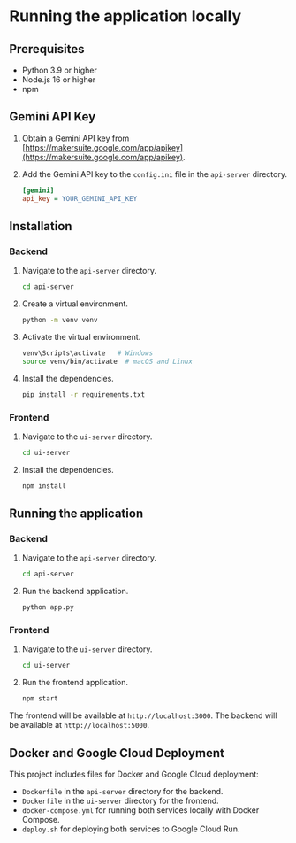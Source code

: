 # Running the application locally

## Prerequisites

*   Python 3.9 or higher
*   Node.js 16 or higher
*   npm

## Gemini API Key

1.  Obtain a Gemini API key from [https://makersuite.google.com/app/apikey](https://makersuite.google.com/app/apikey).
2.  Add the Gemini API key to the `config.ini` file in the `api-server` directory.

    ```ini
    [gemini]
    api_key = YOUR_GEMINI_API_KEY
    ```

## Installation

### Backend

1.  Navigate to the `api-server` directory.

    ```bash
    cd api-server
    ```

2.  Create a virtual environment.

    ```bash
    python -m venv venv
    ```

3.  Activate the virtual environment.

    ```bash
    venv\Scripts\activate   # Windows
    source venv/bin/activate  # macOS and Linux
    ```

4.  Install the dependencies.

    ```bash
    pip install -r requirements.txt
    ```

### Frontend

1.  Navigate to the `ui-server` directory.

    ```bash
    cd ui-server
    ```

2.  Install the dependencies.

    ```bash
    npm install
    ```

## Running the application

### Backend

1.  Navigate to the `api-server` directory.

    ```bash
    cd api-server
    ```

2.  Run the backend application.

    ```bash
    python app.py
    ```

### Frontend

1.  Navigate to the `ui-server` directory.

    ```bash
    cd ui-server
    ```

2.  Run the frontend application.

    ```bash
    npm start
    ```

The frontend will be available at `http://localhost:3000`.
The backend will be available at `http://localhost:5000`.

## Docker and Google Cloud Deployment

This project includes files for Docker and Google Cloud deployment:

*   `Dockerfile` in the `api-server` directory for the backend.
*   `Dockerfile` in the `ui-server` directory for the frontend.
*   `docker-compose.yml` for running both services locally with Docker Compose.
*   `deploy.sh` for deploying both services to Google Cloud Run.
